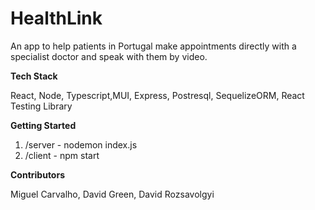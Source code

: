 # HealthLink

An app to help patients in Portugal make appointments directly with a specialist doctor and speak with them by video.

**Tech Stack**

React, Node, Typescript,MUI, Express, Postresql, SequelizeORM, React Testing Library

**Getting Started**

1) /server - nodemon index.js
2) /client - npm start

**Contributors**

Miguel Carvalho, David Green, David Rozsavolgyi
